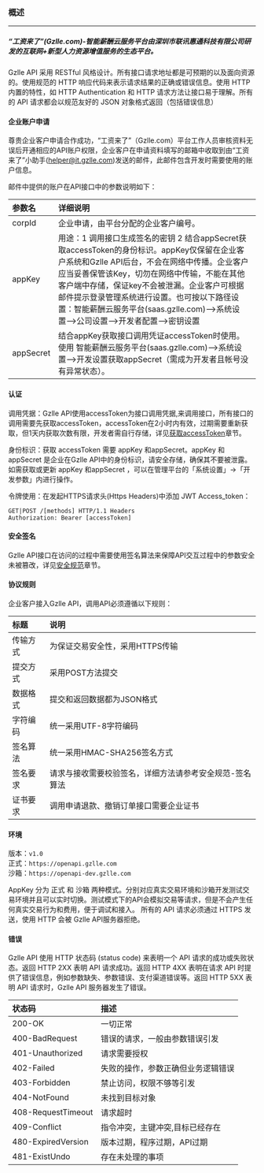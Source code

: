 ### 概述

---

##### “工资来了”\(Gzlle.com\)-智能薪酬云服务平台由深圳市联讯惠通科技有限公司研发的互联网+新型人力资源增值服务的生态平台。

Gzlle API 采用 RESTful 风格设计。所有接口请求地址都是可预期的以及面向资源的。使用规范的 HTTP 响应代码来表示请求结果的正确或错误信息。使用 HTTP 内置的特性，如 HTTP Authentication 和 HTTP 请求方法让接口易于理解。所有的 API 请求都会以规范友好的 JSON 对象格式返回（包括错误信息）

#### 企业账户申请

尊贵企业客户申请合作成功，“工资来了”（Gzlle.com）平台工作人员审核资料无误后开通相应的API账户权限，企业客户在申请资料填写的邮箱中收取到由“工资来了”小助手\(helper@it.gzlle.com\)发送的邮件，此邮件包含开发时需要使用的账户信息。

邮件中提供的账户在API接口中的参数说明如下：

| 参数名 | 详细说明 |
| :--- | :--- |
| corpId | 企业申请，由平台分配的企业客户编号。 |
| appKey | 用途：1 调用接口生成签名的密钥 2 结合appSecret获取accessToken的身份标识。appKey仅保留在企业客户系统和Gzlle API后台，不会在网络中传播。企业客户应当妥善保管该Key，切勿在网络中传输，不能在其他客户端中存储，保证key不会被泄漏。企业客户可根据邮件提示登录管理系统进行设置。也可按以下路径设置：智能薪酬云服务平台\(saas.gzlle.com\)--&gt;系统设置--&gt;公司设置--&gt;开发者配置--&gt;密钥设置 |
| appSecret | 结合appKey获取接口调用凭证accessToken时使用。使用 智能薪酬云服务平台\(saas.gzlle.com\)--&gt;系统设置--&gt;开发设置获取appSecret（需成为开发者且帐号没有异常状态）。 |

#### 认证

调用凭据：Gzlle API使用accessToken为接口调用凭据,来调用接口，所有接口的调用需要先获取accessToken，accessToken在2小时内有效，过期需要重新获取，但1天内获取次数有限，开发者需自行存储，详见[获取accessToken](/ji-chu/an-quan-gui-fan.md)章节。

身份标识：获取 accessToken 需要 appKey 和appSecret。appKey 和appSecret 是企业在Gzlle API中的身份标识，请安全存储，确保其不要被泄露。如需获取或更新 appKey 和appSecret ，可以在管理平台的「系统设置」-&gt;「开发参数」内进行操作。

令牌使用：在发起HTTPS请求头\(Https Headers\)中添加 JWT Access\_token：

```
GET|POST /[methods] HTTP/1.1 Headers
Authorization: Bearer [accessToken]
```

#### 安全签名

Gzlle API接口在访问的过程中需要使用签名算法来保障API交互过程中的参数安全未被篡改，详见[安全规范](/ji-chu/jie-kou-gui-fan.md)章节。

#### 协议规则

企业客户接入Gzlle API，调用API必须遵循以下规则：

| 标题 | 说明 |
| :--- | :--- |
| 传输方式 | 为保证交易安全性，采用HTTPS传输 |
| 提交方式 | 采用POST方法提交 |
| 数据格式 | 提交和返回数据都为JSON格式 |
| 字符编码 | 统一采用UTF-8字符编码 |
| 签名算法 | 统一采用HMAC-SHA256签名方式 |
| 签名要求 | 请求与接收需要校验签名，详细方法请参考安全规范-签名算法 |
| 证书要求 | 调用申请退款、撤销订单接口需要企业证书 |

#### 环境

版本：`v1.0`  
正式：`https://openapi.gzlle.com`  
沙箱：`https://openapi-dev.gzlle.com`

AppKey 分为 正式 和 沙箱 两种模式。分别对应真实交易环境和沙箱开发测试交易环境并且可以实时切换。测试模式下的API会模拟交易等请求，但是不会产生任何真实交易行为和费用，便于调试和接入。 所有的 API 请求必须通过 HTTPS 发送，使用 HTTP 会被 Gzlle API服务器拒绝。

#### 错误

Gzlle API 使用 HTTP 状态码 \(status code\) 来表明一个 API 请求的成功或失败状态。返回 HTTP 2XX 表明 API 请求成功。返回 HTTP 4XX 表明在请求 API 时提供了错误信息，例如参数缺失、参数错误、支付渠道错误等。返回 HTTP 5XX 表明 API 请求时，Gzlle API 服务器发生了错误。

| 状态码 | 描述 |
| :--- | :--- |
| 200-OK | 一切正常 |
| 400-BadRequest | 错误的请求，一般由参数错误引发 |
| 401-Unauthorized | 请求需要授权 |
| 402-Failed | 失败的操作，参数正确但业务逻辑错误 |
| 403-Forbidden | 禁止访问，权限不够等引发 |
| 404-NotFound | 未找到目标对象 |
| 408-RequestTimeout | 请求超时 |
| 409-Conflict | 指令冲突，主键冲突,目标已经存在 |
| 480-ExpiredVersion | 版本过期，程序过期，API过期 |
| 481-ExistUndo | 存在未处理的事项 |



